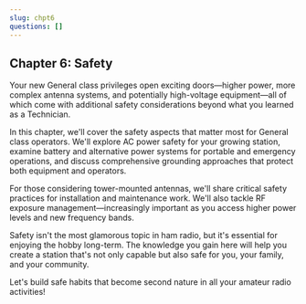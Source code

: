 ```yaml
---
slug: chpt6
questions: []
---
```


## Chapter 6: Safety

Your new General class privileges open exciting doors—higher power, more complex antenna systems, and potentially high-voltage equipment—all of which come with additional safety considerations beyond what you learned as a Technician.

In this chapter, we'll cover the safety aspects that matter most for General class operators. We'll explore AC power safety for your growing station, examine battery and alternative power systems for portable and emergency operations, and discuss comprehensive grounding approaches that protect both equipment and operators.

For those considering tower-mounted antennas, we'll share critical safety practices for installation and maintenance work. We'll also tackle RF exposure management—increasingly important as you access higher power levels and new frequency bands.

Safety isn't the most glamorous topic in ham radio, but it's essential for enjoying the hobby long-term. The knowledge you gain here will help you create a station that's not only capable but also safe for you, your family, and your community.

Let's build safe habits that become second nature in all your amateur radio activities!
